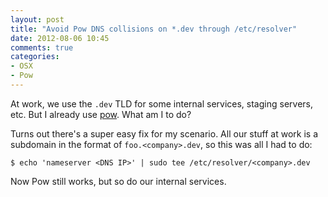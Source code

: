 ```yaml
---
layout: post
title: "Avoid Pow DNS collisions on *.dev through /etc/resolver"
date: 2012-08-06 10:45
comments: true
categories:
- OSX
- Pow
---
```


At work, we use the `.dev` TLD for some internal services, staging servers, etc.
But I already use [pow](http://pow.cx/). What am I to do?

Turns out there's a super easy fix for my scenario. All our stuff at work is a
subdomain in the format of `foo.<company>.dev`, so this was all I had to do:

```
$ echo 'nameserver <DNS IP>' | sudo tee /etc/resolver/<company>.dev
```

Now Pow still works, but so do our internal services.

